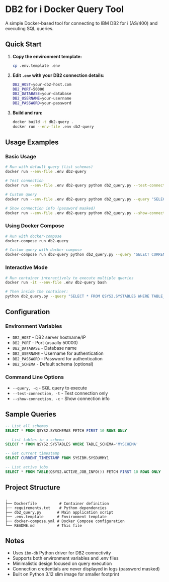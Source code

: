 # DB2 for i Docker Query Tool

A simple Docker-based tool for connecting to IBM DB2 for i (AS/400) and executing SQL queries.

## Quick Start

1. **Copy the environment template:**
   ```bash
   cp .env.template .env
   ```

2. **Edit `.env` with your DB2 connection details:**
   ```bash
   DB2_HOST=your-db2-host.com
   DB2_PORT=50000
   DB2_DATABASE=your-database
   DB2_USERNAME=your-username
   DB2_PASSWORD=your-password
   ```

3. **Build and run:**
   ```bash
   docker build -t db2-query .
   docker run --env-file .env db2-query
   ```

## Usage Examples

### Basic Usage
```bash
# Run with default query (list schemas)
docker run --env-file .env db2-query

# Test connection
docker run --env-file .env db2-query python db2_query.py --test-connection

# Custom query
docker run --env-file .env db2-query python db2_query.py --query "SELECT * FROM MYTABLE FETCH FIRST 10 ROWS ONLY"

# Show connection info (password masked)
docker run --env-file .env db2-query python db2_query.py --show-connection
```

### Using Docker Compose
```bash
# Run with docker-compose
docker-compose run db2-query

# Custom query with docker-compose
docker-compose run db2-query python db2_query.py --query "SELECT CURRENT_TIMESTAMP FROM SYSIBM.SYSDUMMY1"
```

### Interactive Mode
```bash
# Run container interactively to execute multiple queries
docker run -it --env-file .env db2-query bash

# Then inside the container:
python db2_query.py --query "SELECT * FROM QSYS2.SYSTABLES WHERE TABLE_SCHEMA='MYSCHEMA' FETCH FIRST 5 ROWS ONLY"
```

## Configuration

### Environment Variables
- `DB2_HOST` - DB2 server hostname/IP
- `DB2_PORT` - Port (usually 50000)
- `DB2_DATABASE` - Database name
- `DB2_USERNAME` - Username for authentication
- `DB2_PASSWORD` - Password for authentication
- `DB2_SCHEMA` - Default schema (optional)

### Command Line Options
- `--query, -q` - SQL query to execute
- `--test-connection, -t` - Test connection only
- `--show-connection, -c` - Show connection info

## Sample Queries

```sql
-- List all schemas
SELECT * FROM QSYS2.SYSCHEMAS FETCH FIRST 10 ROWS ONLY

-- List tables in a schema
SELECT * FROM QSYS2.SYSTABLES WHERE TABLE_SCHEMA='MYSCHEMA'

-- Get current timestamp
SELECT CURRENT_TIMESTAMP FROM SYSIBM.SYSDUMMY1

-- List active jobs
SELECT * FROM TABLE(QSYS2.ACTIVE_JOB_INFO()) FETCH FIRST 10 ROWS ONLY
```

## Project Structure
```
.
├── Dockerfile          # Container definition
├── requirements.txt    # Python dependencies
├── db2_query.py       # Main application script
├── .env.template      # Environment template
├── docker-compose.yml # Docker Compose configuration
└── README.md          # This file
```

## Notes
- Uses `ibm-db` Python driver for DB2 connectivity
- Supports both environment variables and .env files
- Minimalistic design focused on query execution
- Connection credentials are never displayed in logs (password masked)
- Built on Python 3.12 slim image for smaller footprint